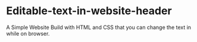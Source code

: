 # Editable-text-in-website-header

A Simple Website Build with HTML and CSS that you can change the text in while on  browser.  